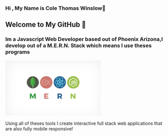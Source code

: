 ### Hi , My Name is Cole Thomas Winslow🚀

## Welcome to My GitHub 👾
<h3>Im a Javascript Web Developer based out of Phoenix Arizona,I develop out of a M.E.R.N. Stack which means I use theses programs</h3>

<img src="Mern.jpeg" alt="M.E.R.N" width="300"/>




<p>Using all of theses tools I create interactive full stack web applications that are also fully mobile responsive!</p>
